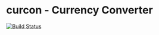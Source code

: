 # curcon - Currency Converter
[![Build Status](https://travis-ci.org/bosnian/curcon-android.svg?branch=master)](https://travis-ci.org/bosnian/curcon-android)
